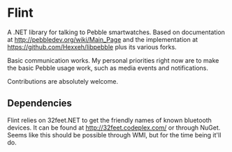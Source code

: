 Flint
=====

A .NET library for talking to Pebble smartwatches. Based on documentation at http://pebbledev.org/wiki/Main_Page 
and the implementation at https://github.com/Hexxeh/libpebble plus its various forks.

Basic communication works.  My personal priorities right now are to make the basic Pebble usage work, such as media
events and notifications.

Contributions are absolutely welcome.  

Dependencies
---
Flint relies on 32feet.NET to get the friendly names of known bluetooth devices. It can be found at 
http://32feet.codeplex.com/ or through NuGet.  Seems like this should be possible through WMI, but for the time
being it'll do.
